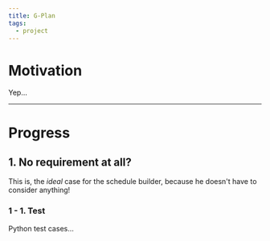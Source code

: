 ```yaml
---
title: G-Plan
tags:
  - project
---
```


# Motivation
Yep...

---
# Progress
## 1. No requirement at all?
This is, the *ideal* case for the schedule builder, because he doesn't have to consider anything!
### 1 - 1. Test
Python test cases...